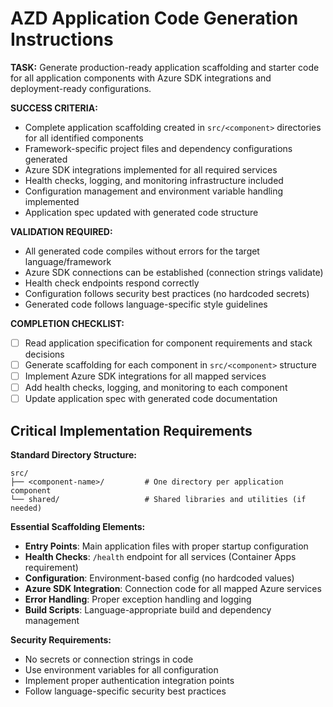 # AZD Application Code Generation Instructions

**TASK:** Generate production-ready application scaffolding and starter code for all application components with Azure SDK integrations and deployment-ready configurations.

**SUCCESS CRITERIA:**

- Complete application scaffolding created in `src/<component>` directories for all identified components
- Framework-specific project files and dependency configurations generated
- Azure SDK integrations implemented for all required services
- Health checks, logging, and monitoring infrastructure included
- Configuration management and environment variable handling implemented
- Application spec updated with generated code structure

**VALIDATION REQUIRED:**

- All generated code compiles without errors for the target language/framework
- Azure SDK connections can be established (connection strings validate)
- Health check endpoints respond correctly
- Configuration follows security best practices (no hardcoded secrets)
- Generated code follows language-specific style guidelines

**COMPLETION CHECKLIST:**

- [ ] Read application specification for component requirements and stack decisions
- [ ] Generate scaffolding for each component in `src/<component>` structure
- [ ] Implement Azure SDK integrations for all mapped services
- [ ] Add health checks, logging, and monitoring to each component
- [ ] Update application spec with generated code documentation

## Critical Implementation Requirements

**Standard Directory Structure:**

```text
src/
├── <component-name>/         # One directory per application component
└── shared/                   # Shared libraries and utilities (if needed)
```

**Essential Scaffolding Elements:**

- **Entry Points**: Main application files with proper startup configuration
- **Health Checks**: `/health` endpoint for all services (Container Apps requirement)
- **Configuration**: Environment-based config (no hardcoded values)
- **Azure SDK Integration**: Connection code for all mapped Azure services
- **Error Handling**: Proper exception handling and logging
- **Build Scripts**: Language-appropriate build and dependency management

**Security Requirements:**

- No secrets or connection strings in code
- Use environment variables for all configuration
- Implement proper authentication integration points
- Follow language-specific security best practices
